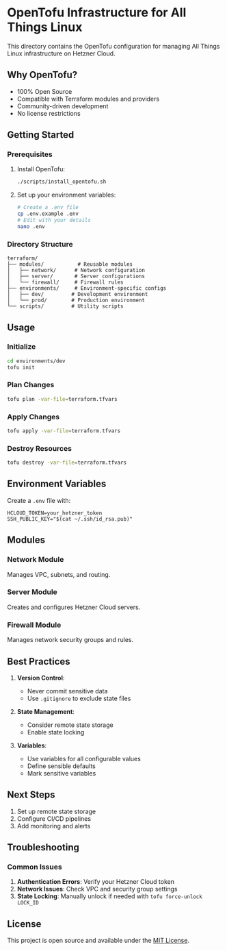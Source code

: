 # OpenTofu Infrastructure for All Things Linux

This directory contains the OpenTofu configuration for managing All Things Linux infrastructure on Hetzner Cloud.

## Why OpenTofu?

- 100% Open Source
- Compatible with Terraform modules and providers
- Community-driven development
- No license restrictions

## Getting Started

### Prerequisites

1. Install OpenTofu:
   ```bash
   ./scripts/install_opentofu.sh
   ```

2. Set up your environment variables:
   ```bash
   # Create a .env file
   cp .env.example .env
   # Edit with your details
   nano .env
   ```

### Directory Structure

```
terraform/
├── modules/           # Reusable modules
│   ├── network/      # Network configuration
│   ├── server/       # Server configurations
│   └── firewall/     # Firewall rules
├── environments/     # Environment-specific configs
│   ├── dev/         # Development environment
│   └── prod/        # Production environment
└── scripts/         # Utility scripts
```

## Usage

### Initialize

```bash
cd environments/dev
tofu init
```

### Plan Changes

```bash
tofu plan -var-file=terraform.tfvars
```

### Apply Changes

```bash
tofu apply -var-file=terraform.tfvars
```

### Destroy Resources

```bash
tofu destroy -var-file=terraform.tfvars
```

## Environment Variables

Create a `.env` file with:

```env
HCLOUD_TOKEN=your_hetzner_token
SSH_PUBLIC_KEY="$(cat ~/.ssh/id_rsa.pub)"
```

## Modules

### Network Module
Manages VPC, subnets, and routing.

### Server Module
Creates and configures Hetzner Cloud servers.

### Firewall Module
Manages network security groups and rules.

## Best Practices

1. **Version Control**:
   - Never commit sensitive data
   - Use `.gitignore` to exclude state files

2. **State Management**:
   - Consider remote state storage
   - Enable state locking

3. **Variables**:
   - Use variables for all configurable values
   - Define sensible defaults
   - Mark sensitive variables

## Next Steps

1. Set up remote state storage
2. Configure CI/CD pipelines
3. Add monitoring and alerts

## Troubleshooting

### Common Issues

1. **Authentication Errors**: Verify your Hetzner Cloud token
2. **Network Issues**: Check VPC and security group settings
3. **State Locking**: Manually unlock if needed with `tofu force-unlock LOCK_ID`

## License

This project is open source and available under the [MIT License](LICENSE).
